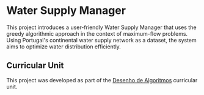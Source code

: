 # Water Supply Manager

This project introduces a user-friendly Water Supply Manager that uses the greedy algorithmic approach in the context of maximum-flow
problems. Using Portugal's continental water supply network as a dataset, the system aims to optimize water distribution efficiently.

## Curricular Unit

This project was developed as part of the [Desenho de Algoritmos](https://sigarra.up.pt/feup/pt/ucurr_geral.ficha_uc_view?pv_ocorrencia_id=520321) curricular unit.
